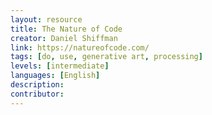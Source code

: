 ```yaml
---
layout: resource
title: The Nature of Code
creator: Daniel Shiffman
link: https://natureofcode.com/
tags: [do, use, generative art, processing]
levels: [intermediate]
languages: [English]
description:
contributor:
---
```

